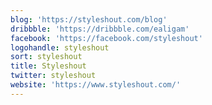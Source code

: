 ```yaml
---
blog: 'https://styleshout.com/blog'
dribbble: 'https://dribbble.com/ealigam'
facebook: 'https://facebook.com/styleshout'
logohandle: styleshout
sort: styleshout
title: Styleshout
twitter: styleshout
website: 'https://www.styleshout.com/'
---
```

